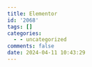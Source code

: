 ```yaml
---
title: Elementor
id: '2068'
tags: []
categories:
  - - uncategorized
comments: false
date: 2024-04-11 10:43:29
---
```

